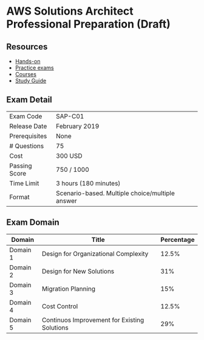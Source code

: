 # AWS Solutions Architect Professional Preparation (Draft)

## Resources
- [Hands-on](www..com)
- [Practice exams](www.com)
- [Courses](www.com)
- [Study Guide](www.com)

## Exam Detail
|   |   |   |
| ------ | ------ | ------ |
| Exam Code | SAP-C01 |
| Release Date | February 2019 |
| Prerequisites | None |
| # Questions | 75 |
| Cost | 300 USD |
| Passing Score | 750 / 1000 |
| Time Limit | 3 hours (180 minutes) |
| Format | Scenario-based. Multiple choice/multiple answer |

## Exam Domain

| Domain  | Title  | Percentage   |
| ------ | ------ | ------ |
| Domain 1 | Design for Organizational Complexity |12.5%|
| Domain 2 | Design for New Solutions|31%|
| Domain 3 | Migration Planning|15%|
| Domain 4 | Cost Control|12.5%|
| Domain 5 | Continuos Improvement for Existing Solutions|29%|

